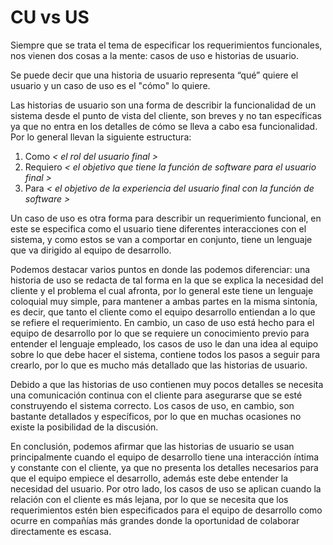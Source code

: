 # CU vs US

Siempre que se trata el tema de especificar los requerimientos funcionales, nos vienen dos cosas a la mente: casos de uso e historias de usuario.

Se puede decir que una historia de usuario representa “qué” quiere el usuario y un caso de uso es el "cómo" lo quiere.

Las historias de usuario son una forma de describir la funcionalidad de un sistema desde el punto de vista del cliente, son breves y no tan específicas ya que no entra en los detalles de cómo se lleva a cabo esa funcionalidad. Por lo general llevan la siguiente estructura:
1.	Como *< el rol del usuario final >*
2.	Requiero *< el objetivo que tiene la función de software para el usuario final >*
3.	Para *< el objetivo de la experiencia del usuario final con la función de software >*

Un caso de uso es otra forma para describir un requerimiento funcional, en este se especifica como el usuario tiene diferentes interacciones con el sistema, y como estos se van a comportar en conjunto, tiene un lenguaje que va dirigido al equipo de desarrollo.

Podemos destacar varios puntos en donde las podemos diferenciar: una historia de uso se redacta de tal forma en la que se explica la necesidad del cliente y el problema el cual afronta, por lo general este tiene un lenguaje coloquial muy simple, para mantener a ambas partes en la misma sintonía, es decir, que tanto el cliente como el equipo desarrollo entiendan a lo que se refiere el requerimiento. En cambio, un caso de uso está hecho para el equipo de desarrollo por lo que se requiere un conocimiento previo para entender el lenguaje empleado, los casos de uso le dan una idea al equipo sobre lo que debe hacer el sistema, contiene todos los pasos a seguir para crearlo, por lo que es mucho más detallado que las historias de usuario.

Debido a que las historias de uso contienen muy pocos detalles se necesita una comunicación continua con el cliente para asegurarse que se esté construyendo el sistema correcto. Los casos de uso, en cambio, son bastante detallados y específicos, por lo que en muchas ocasiones no existe la posibilidad de la discusión.

En conclusión, podemos afirmar que las historias de usuario se usan principalmente cuando el equipo de desarrollo tiene una interacción íntima y constante con el cliente, ya que no presenta los detalles necesarios para que el equipo empiece el desarrollo, además este debe entender la necesidad del usuario. Por otro lado, los casos de uso se aplican cuando la relación con el cliente es más lejana, por lo que se necesita que los requerimientos estén bien especificados para el equipo de desarrollo como ocurre en compañías más grandes donde la oportunidad de colaborar directamente es escasa. 
